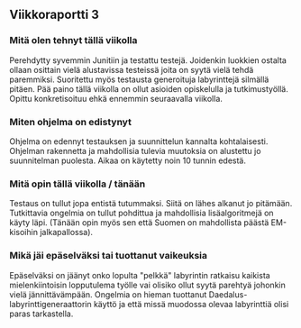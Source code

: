 ## Viikkoraportti 3

### Mitä olen tehnyt tällä viikolla

Perehdytty syvemmin Junitiin ja testattu testejä. Joidenkin luokkien ostalta ollaan osittain vielä alustavissa testeissä joita on syytä vielä tehdä paremmiksi. Suoritettu myös testausta generoituja labyrinttejä silmällä pitäen. Pää paino tällä viikolla on ollut asioiden opiskelulla ja tutkimustyöllä. Opittu konkretisoituu ehkä ennemmin seuraavalla viikolla.

### Miten ohjelma on edistynyt

Ohjelma on edennyt testauksen ja suunnittelun kannalta kohtalaisesti. Ohjelman rakennetta ja mahdollisia tulevia muutoksia on alustettu jo suunnitelman puolesta. Aikaa on käytetty noin 10 tunnin edestä.

### Mitä opin tällä viikolla / tänään

Testaus on tullut jopa entistä tutummaksi. Siitä on lähes alkanut jo pitämään. Tutkittavia ongelmia on tullut pohdittua ja mahdollisia lisäalgoritmejä on käyty läpi. (Tänään opin myös sen että Suomen on mahdollista päästä EM-kisoihin jalkapallossa).

### Mikä jäi epäselväksi tai tuottanut vaikeuksia

Epäselväksi on jäänyt onko lopulta "pelkkä" labyrintin ratkaisu kaikista mielenkiintoisin lopputulema työlle vai olisiko ollut syytä parehtyä johonkin vielä jännittävämpään. Ongelmia on hieman tuottanut Daedalus-labyrinttigeneraattorin käyttö ja että missä muodossa olevaa labyrinttiä olisi paras tarkastella. 